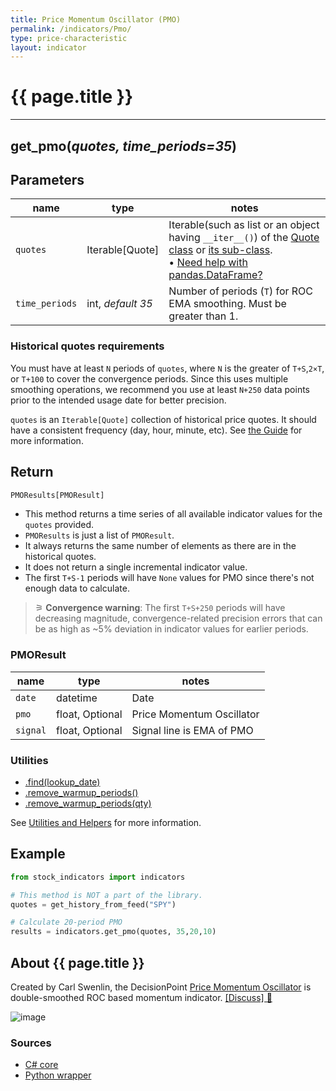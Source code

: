 ```yaml
---
title: Price Momentum Oscillator (PMO)
permalink: /indicators/Pmo/
type: price-characteristic
layout: indicator
---
```


# {{ page.title }}

<hr>

## **get_pmo**(*quotes, time_periods=35*)

## Parameters

| name | type | notes
| -- |-- |--
| `quotes` | Iterable[Quote] | Iterable(such as list or an object having `__iter__()`) of the [Quote class]({{site.baseurl}}/guide/#historical-quotes) or [its sub-class]({{site.baseurl}}/guide/#using-custom-quote-classes). <br><span class='qna-dataframe'> • [Need help with pandas.DataFrame?]({{site.baseurl}}/guide/#using-pandasdataframe)</span>
| `time_periods` | int, *default 35* | Number of periods (`T`) for ROC EMA smoothing.  Must be greater than 1.

### Historical quotes requirements

You must have at least `N` periods of `quotes`, where `N` is the greater of `T+S`,`2×T`, or `T+100` to cover the convergence periods.  Since this uses multiple smoothing operations, we recommend you use at least `N+250` data points prior to the intended usage date for better precision.

`quotes` is an `Iterable[Quote]` collection of historical price quotes.  It should have a consistent frequency (day, hour, minute, etc).  See [the Guide]({{site.baseurl}}/guide/#historical-quotes) for more information.

## Return

```python
PMOResults[PMOResult]
```

- This method returns a time series of all available indicator values for the `quotes` provided.
- `PMOResults` is just a list of `PMOResult`.
- It always returns the same number of elements as there are in the historical quotes.
- It does not return a single incremental indicator value.
- The first `T+S-1` periods will have `None` values for PMO since there's not enough data to calculate.

> &#9886; **Convergence warning**: The first `T+S+250` periods will have decreasing magnitude, convergence-related precision errors that can be as high as ~5% deviation in indicator values for earlier periods.

### PMOResult

| name | type | notes
| -- |-- |--
| `date` | datetime | Date
| `pmo` | float, Optional | Price Momentum Oscillator
| `signal` | float, Optional | Signal line is EMA of PMO

### Utilities

- [.find(lookup_date)]({{site.baseurl}}/utilities#find-indicator-result-by-date)
- [.remove_warmup_periods()]({{site.baseurl}}/utilities#remove-warmup-periods)
- [.remove_warmup_periods(qty)]({{site.baseurl}}/utilities#remove-warmup-periods)

See [Utilities and Helpers]({{site.baseurl}}/utilities#utilities-for-indicator-results) for more information.

## Example

```python
from stock_indicators import indicators

# This method is NOT a part of the library.
quotes = get_history_from_feed("SPY")

# Calculate 20-period PMO
results = indicators.get_pmo(quotes, 35,20,10)
```

## About {{ page.title }}

Created by Carl Swenlin, the DecisionPoint [Price Momentum Oscillator](https://school.stockcharts.com/doku.php?id=technical_indicators:dppmo) is double-smoothed ROC based momentum indicator.
[[Discuss] &#128172;]({{site.dotnet.repo}}/discussions/244 "Community discussion about this indicator")

![image]({{site.dotnet.charts}}/Pmo.png)

### Sources

- [C# core]({{site.dotnet.src}}/m-r/Pmo/Pmo.Series.cs)
- [Python wrapper]({{site.python.src}}/pmo.py)
